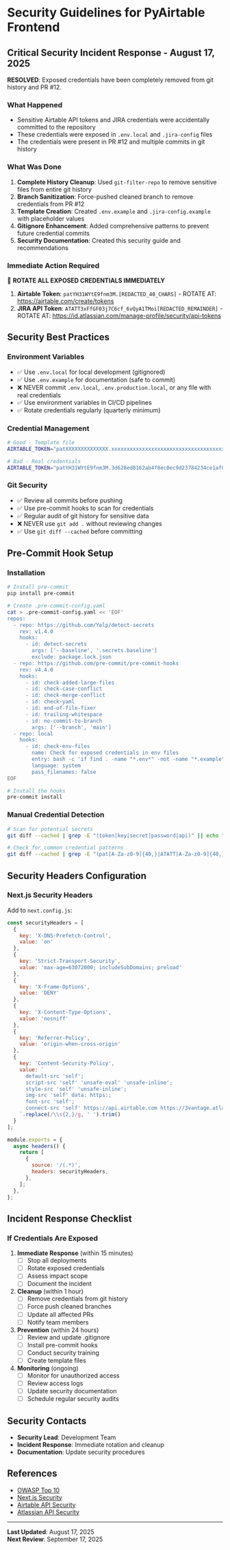 # Security Guidelines for PyAirtable Frontend

## Critical Security Incident Response - August 17, 2025

**RESOLVED**: Exposed credentials have been completely removed from git history and PR #12.

### What Happened
- Sensitive Airtable API tokens and JIRA credentials were accidentally committed to the repository
- These credentials were exposed in `.env.local` and `.jira-config` files
- The credentials were present in PR #12 and multiple commits in git history

### What Was Done
1. **Complete History Cleanup**: Used `git-filter-repo` to remove sensitive files from entire git history
2. **Branch Sanitization**: Force-pushed cleaned branch to remove credentials from PR #12
3. **Template Creation**: Created `.env.example` and `.jira-config.example` with placeholder values
4. **Gitignore Enhancement**: Added comprehensive patterns to prevent future credential commits
5. **Security Documentation**: Created this security guide and recommendations

### Immediate Action Required
🚨 **ROTATE ALL EXPOSED CREDENTIALS IMMEDIATELY**

1. **Airtable Token**: `patYH31WYtE9fnm3M.[REDACTED_40_CHARS]` - ROTATE AT: https://airtable.com/create/tokens
2. **JIRA API Token**: `ATATT3xFfGF03j7C6cf_6vQyA1TMoi[REDACTED_REMAINDER]` - ROTATE AT: https://id.atlassian.com/manage-profile/security/api-tokens

## Security Best Practices

### Environment Variables
- ✅ Use `.env.local` for local development (gitignored)
- ✅ Use `.env.example` for documentation (safe to commit)
- ❌ NEVER commit `.env.local`, `.env.production.local`, or any file with real credentials
- ✅ Use environment variables in CI/CD pipelines
- ✅ Rotate credentials regularly (quarterly minimum)

### Credential Management
```bash
# Good - Template file
AIRTABLE_TOKEN="patXXXXXXXXXXXXXX.xxxxxxxxxxxxxxxxxxxxxxxxxxxxxxxxxxxxxxxxxxxxxxxxxxxxxxxxxxxxxxx"

# Bad - Real credentials
AIRTABLE_TOKEN="patYH31WYtE9fnm3M.3d628ed8162ab4f8ec0ec9d23784234ce1af0a054daa8d8318a2b8cd11256e5a"
```

### Git Security
- ✅ Review all commits before pushing
- ✅ Use pre-commit hooks to scan for credentials
- ✅ Regular audit of git history for sensitive data
- ❌ NEVER use `git add .` without reviewing changes
- ✅ Use `git diff --cached` before committing

## Pre-Commit Hook Setup

### Installation
```bash
# Install pre-commit
pip install pre-commit

# Create .pre-commit-config.yaml
cat > .pre-commit-config.yaml << 'EOF'
repos:
  - repo: https://github.com/Yelp/detect-secrets
    rev: v1.4.0
    hooks:
      - id: detect-secrets
        args: ['--baseline', '.secrets.baseline']
        exclude: package.lock.json
  - repo: https://github.com/pre-commit/pre-commit-hooks
    rev: v4.4.0
    hooks:
      - id: check-added-large-files
      - id: check-case-conflict
      - id: check-merge-conflict
      - id: check-yaml
      - id: end-of-file-fixer
      - id: trailing-whitespace
      - id: no-commit-to-branch
        args: ['--branch', 'main']
  - repo: local
    hooks:
      - id: check-env-files
        name: Check for exposed credentials in env files
        entry: bash -c 'if find . -name "*.env*" -not -name "*.example" | grep -v node_modules | head -1; then echo "ERROR: .env files detected. Use .env.example instead."; exit 1; fi'
        language: system
        pass_filenames: false
EOF

# Install the hooks
pre-commit install
```

### Manual Credential Detection
```bash
# Scan for potential secrets
git diff --cached | grep -E "(token|key|secret|password|api)" || echo "No potential secrets found"

# Check for common credential patterns
git diff --cached | grep -E "(pat[A-Za-z0-9]{40,}|ATATT[A-Za-z0-9]{40,})" || echo "No API tokens found"
```

## Security Headers Configuration

### Next.js Security Headers
Add to `next.config.js`:

```javascript
const securityHeaders = [
  {
    key: 'X-DNS-Prefetch-Control',
    value: 'on'
  },
  {
    key: 'Strict-Transport-Security',
    value: 'max-age=63072000; includeSubDomains; preload'
  },
  {
    key: 'X-Frame-Options',
    value: 'DENY'
  },
  {
    key: 'X-Content-Type-Options',
    value: 'nosniff'
  },
  {
    key: 'Referrer-Policy',
    value: 'origin-when-cross-origin'
  },
  {
    key: 'Content-Security-Policy',
    value: `
      default-src 'self';
      script-src 'self' 'unsafe-eval' 'unsafe-inline';
      style-src 'self' 'unsafe-inline';
      img-src 'self' data: https:;
      font-src 'self';
      connect-src 'self' https://api.airtable.com https://3vantage.atlassian.net;
    `.replace(/\\s{2,}/g, ' ').trim()
  }
];

module.exports = {
  async headers() {
    return [
      {
        source: '/(.*)',
        headers: securityHeaders,
      },
    ];
  },
};
```

## Incident Response Checklist

### If Credentials Are Exposed
1. **Immediate Response** (within 15 minutes)
   - [ ] Stop all deployments
   - [ ] Rotate exposed credentials
   - [ ] Assess impact scope
   - [ ] Document the incident

2. **Cleanup** (within 1 hour)
   - [ ] Remove credentials from git history
   - [ ] Force push cleaned branches
   - [ ] Update all affected PRs
   - [ ] Notify team members

3. **Prevention** (within 24 hours)
   - [ ] Review and update .gitignore
   - [ ] Install pre-commit hooks
   - [ ] Conduct security training
   - [ ] Create template files

4. **Monitoring** (ongoing)
   - [ ] Monitor for unauthorized access
   - [ ] Review access logs
   - [ ] Update security documentation
   - [ ] Schedule regular security audits

## Security Contacts

- **Security Lead**: Development Team
- **Incident Response**: Immediate rotation and cleanup
- **Documentation**: Update security procedures

## References

- [OWASP Top 10](https://owasp.org/www-project-top-ten/)
- [Next.js Security](https://nextjs.org/docs/advanced-features/security-headers)
- [Airtable API Security](https://airtable.com/developers/web/api/authentication)
- [Atlassian API Security](https://developer.atlassian.com/cloud/jira/platform/security-overview/)

---

**Last Updated**: August 17, 2025  
**Next Review**: September 17, 2025